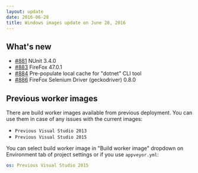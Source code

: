 ```yaml
---
layout: update
date: 2016-06-28
title: Windows images update on June 28, 2016
---
```


## What's new

* [#881](https://github.com/appveyor/ci/issues/881) NUnit 3.4.0
* [#883](https://github.com/appveyor/ci/issues/883) FireFox 47.0.1
* [#884](https://github.com/appveyor/ci/issues/884) Pre-populate local cache for "dotnet" CLI tool
* [#886](https://github.com/appveyor/ci/issues/886) FireFox Selenium Driver (geckodriver) 0.8.0

## Previous worker images

There are build worker images available from previous deployment. You can use them in case of any issues with the current images:

* `Previous Visual Studio 2013`
* `Previous Visual Studio 2015`

You can select build worker image in "Build worker image" dropdown on Environment tab of project settings or if you use `appveyor.yml`:

```yaml
os: Previous Visual Studio 2015
```
